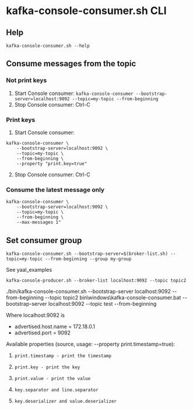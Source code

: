 # kafka-console-consumer.sh CLI

## Help
`kafka-console-consumer.sh --help`

## Consume messages from the topic

### Not print keys
1. Start Console consumer: `kafka-console-consumer --bootstrap-server=localhost:9092 --topic=my-topic --from-beginning`
2. Stop Console consumer: Ctrl-C

### Print keys
1. Start Console consumer: 
```
kafka-console-consumer \
	--bootstrap-server=localhost:9092 \
	--topic=my-topic \
	--from-beginning \
	--property "print.key=true"
```
2. Stop Console consumer: Ctrl-C

### Consume the latest message only
```
kafka-console-consumer \
	--bootstrap-server=localhost:9092 \
	--topic=my-topic \
	--from-beginning \
	--max-messages 1"
```


## Set consumer group
`kafka-console-consumer.sh --bootstrap-server=$(broker-list.sh) --topic=my-topic --from-beginning --group my-group`


See yaal_examples

```
kafka-console-producer.sh --broker-list localhost:9092 --topic topic2
```

./bin/kafka-console-consumer.sh --bootstrap-server localhost:9092 --from-beginning --topic topic2
bin\windows\kafka-console-consumer.bat --bootstrap-server localhost:9092 --topic test --from-beginning

Where localhost:9092 is
- advertised.host.name = 172.18.0.1
- advertised.port = 9092
  

Available properties (source, usage: --property print.timestamp=true):
1.     print.timestamp - print the timestamp
2.     print.key - print the key
3.     print.value - print the value
4.     key.separator and line.separator
5.     key.deserializer and value.deserializer